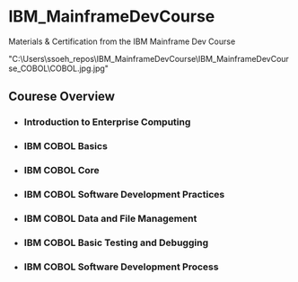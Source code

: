 # IBM_MainframeDevCourse
Materials & Certification from the IBM Mainframe Dev Course 

"C:\Users\ssoeh\_repos\IBM_MainframeDevCourse\IBM_MainframeDevCourse_COBOL\COBOL.jpg.jpg"


## Courese Overview 
### <ul><li>Introduction to Enterprise Computing</ul></li>
### <ul><li>IBM COBOL Basics</ul></li> 
### <ul><li>IBM COBOL Core</ul></li>
### <ul><li>IBM COBOL Software Development Practices</ul></li>
### <ul><li>IBM COBOL Data and File Management</ul></li>
### <ul><li>IBM COBOL Basic Testing and Debugging</ul></li>
### <ul><li>IBM COBOL Software Development Process</ul></li>

